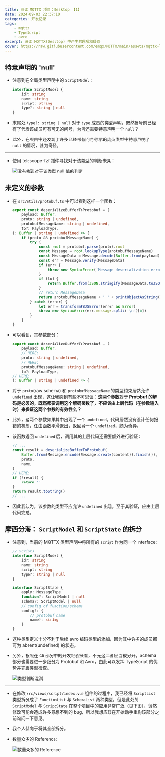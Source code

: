 ```yaml
---
title: 阅读 MQTTX 项目：Desktop 【1】
date: 2024-09-03 22:37:10
categories: 开发记录
tags:
    - mqttx
    - TypeScript
    - avro
excerpt: 阅读 MQTTX(Desktop) 中产生的理解和疑惑
cover: https://raw.githubusercontent.com/emqx/MQTTX/main/assets/mqttx-logo.png
---
```


## 特意声明的 'null'

-   注意到在全局类型声明中的 `ScriptModel` :

    ```TypeScript
    interface ScriptModel {
        id?: string
        name: string
        script: string
        type?: string | null
    }
    ```

-   末尾处 `type?: string | null` 对于 `type` 成员的类型声明，既然冒号前已经有了代表该成员可有可无的问号，为何还需要特意声明一个 `null`？
-   此外，在项目中还发现了许多已经带有问号标示的成员类型中特意声明了 `null` 的情况，甚为奇怪。

---

-   使用 telescope-fzf 插件寻找对于该类型的判断未果：

    ![没有找到对于该类型 null 值的判断](https://s2.loli.net/2024/09/03/1MHECf8ArXl7gSh.png)

## 未定义的参数

-   在 `src/utils/protobuf.ts` 中可以看到这样一个函数：

    ```TypeScript
    export const deserializeBufferToProtobuf = (
        payload: Buffer,
        proto: string | undefined,
        protobufMessageName: string | undefined,
        to?: PayloadType,
    ): Buffer | string | undefined => {
        if (proto && protobufMessageName) {
            try {
                const root = protobuf.parse(proto).root
                const Message = root.lookupType(protobufMessageName)
                const MessageData = Message.decode(Buffer.from(payload))
                const err = Message.verify(MessageData)
                if (err) {
                    throw new SyntaxError(`Message deserialization error: ${err}`)
                }
                if (to) {
                    return Buffer.from(JSON.stringify(MessageData.toJSON()))
                }
                // return MessageData
                return protobufMessageName + ' ' + printObjectAsString(MessageData)
            } catch (error) {
                let err = transformPBJSError(error as Error)
                throw new SyntaxError(err.message.split('\n')[0])
            }
        }
    }
    ```

-   可以看到，其参数部分：

    ```TypeScript
    export const deserializeBufferToProtobuf = (
        payload: Buffer,
        // HERE:
        proto: string | undefined,
        // HERE:
        protobufMessageName: string | undefined,
        to?: PayloadType,
    // HERE:
    ): Buffer | string | undefined => {
    ```

-   对于 `proto`(raw schema) 和 `protobufMessageName` 的类型约束居然允许 `undefined` 出现，这让我感到有些不可思议：**这两个参数对于 Protobuf 的解码是必须的，既然都要调用这个解码函数了，不应该由上层代码（在参数输入时）来保证这两个参数的有效性么？**
-   此外，这两个参数如果其中出现了一个 `undefined`，代码居然没有设计任何报错的机制，任由函数平滑退出，返回另一个 `undefined`，颇为奇异。

-   该函数返回 `undefined` 后，调用其的上层代码还需要额外进行验证：

    ```TypeScript
    // ...
    const result = deserializeBufferToProtobuf(
        Buffer.from(Message.encode(Message.create(content)).finish()),
        proto,
        name,
    )
    // HERE:
    if (!result) {
        return ''
    }
    return result.toString()
    // ...
    ```

-   因此我认为，该参数的类型不应允许 `undefined` 出现。至于其验证，应由上层代码完成。

## 摩西分海： `ScriptModel` 和 `ScriptState` 的拆分

-   注意到，当前的 MQTTX 类型声明中将所有的 `script` 作为同一个 interface:

    ```TypeScript
    // Scripts
    interface ScriptModel {
        id?: string
        name: string
        script: string
        type?: string | null
    }

    interface ScriptState {
        apply: MessageType
        function?: ScriptModel | null
        schema?: ScriptModel | null
        // config of function/schema
        config?: {
            // protobuf name
            name?: string
        }
    }
    ```

-   这种类型定义十分不利于后续 avro 编码类型的添加，因为其中许多的成员都可为 absent(undefined) 的状态。
-   另外，按照在 cli 部分中的开发经验来看，不光这二者应当被分开，Schema 部分也需要进一步细分为 Protobuf 和 Avro，由此可以发挥 TypeScript 的优势并完善类型检查。

    ![类型判断混淆](https://s2.loli.net/2024/09/03/sK6PzOtcgABkmrZ.png)

---

-   在修改 `src/views/script/index.vue` 组件的过程中，我已经将 `ScriptList` 类型拆分成了 `FunctionList` 与 `SchemaList` 两种类型，但是此处的 `ScriptModel` 与 `ScriptState` 在整个项目中的应用非常广泛（见下图），贸然修改可能会造成许多意想不到的 bug，所以我想应该在开始动手重构该部分之前询问一下意见。
-   我个人倾向于将其全部拆分。


-   数量众多的 Reference:

    ![数量众多的 Reference](https://s2.loli.net/2024/09/03/Vk9KFcSCvWg1uQd.png)
